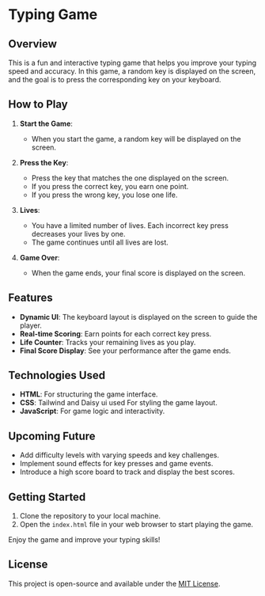 # Typing Game

## Overview

This is a fun and interactive typing game that helps you improve your typing speed and accuracy. In this game, a random key is displayed on the screen, and the goal is to press the corresponding key on your keyboard.

## How to Play

1. **Start the Game**:

   - When you start the game, a random key will be displayed on the screen.

2. **Press the Key**:

   - Press the key that matches the one displayed on the screen.
   - If you press the correct key, you earn one point.
   - If you press the wrong key, you lose one life.

3. **Lives**:

   - You have a limited number of lives. Each incorrect key press decreases your lives by one.
   - The game continues until all lives are lost.

4. **Game Over**:
   - When the game ends, your final score is displayed on the screen.

## Features

- **Dynamic UI**: The keyboard layout is displayed on the screen to guide the player.
- **Real-time Scoring**: Earn points for each correct key press.
- **Life Counter**: Tracks your remaining lives as you play.
- **Final Score Display**: See your performance after the game ends.

## Technologies Used

- **HTML**: For structuring the game interface.
- **CSS**: Tailwind and Daisy ui used For styling the game layout.
- **JavaScript**: For game logic and interactivity.

## Upcoming Future

- Add difficulty levels with varying speeds and key challenges.
- Implement sound effects for key presses and game events.
- Introduce a high score board to track and display the best scores.

## Getting Started

1. Clone the repository to your local machine.
2. Open the `index.html` file in your web browser to start playing the game.

Enjoy the game and improve your typing skills!

## License

This project is open-source and available under the [MIT License](LICENSE).
